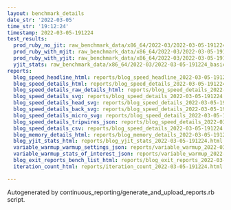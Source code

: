 ```yaml
---
layout: benchmark_details
date_str: '2022-03-05'
time_str: '19:12:24'
timestamp: 2022-03-05-191224
test_results:
  prod_ruby_no_jit: raw_benchmark_data/x86_64/2022-03/2022-03-05-191224_basic_benchmark_prod_ruby_no_jit.json
  prod_ruby_with_mjit: raw_benchmark_data/x86_64/2022-03/2022-03-05-191224_basic_benchmark_prod_ruby_with_mjit.json
  prod_ruby_with_yjit: raw_benchmark_data/x86_64/2022-03/2022-03-05-191224_basic_benchmark_prod_ruby_with_yjit.json
  yjit_stats: raw_benchmark_data/x86_64/2022-03/2022-03-05-191224_basic_benchmark_yjit_stats.json
reports:
  blog_speed_headline_html: reports/blog_speed_headline_2022-03-05-191224.html
  blog_speed_details_html: reports/blog_speed_details_2022-03-05-191224.html
  blog_speed_details_raw_details_html: reports/blog_speed_details_2022-03-05-191224.raw_details.html
  blog_speed_details_svg: reports/blog_speed_details_2022-03-05-191224.svg
  blog_speed_details_head_svg: reports/blog_speed_details_2022-03-05-191224.head.svg
  blog_speed_details_back_svg: reports/blog_speed_details_2022-03-05-191224.back.svg
  blog_speed_details_micro_svg: reports/blog_speed_details_2022-03-05-191224.micro.svg
  blog_speed_details_tripwires_json: reports/blog_speed_details_2022-03-05-191224.tripwires.json
  blog_speed_details_csv: reports/blog_speed_details_2022-03-05-191224.csv
  blog_memory_details_html: reports/blog_memory_details_2022-03-05-191224.html
  blog_yjit_stats_html: reports/blog_yjit_stats_2022-03-05-191224.html
  variable_warmup_warmup_settings_json: reports/variable_warmup_2022-03-05-191224.warmup_settings.json
  variable_warmup_stats_of_interest_json: reports/variable_warmup_2022-03-05-191224.stats_of_interest.json
  blog_exit_reports_bench_list_html: reports/blog_exit_reports_2022-03-05-191224.bench_list.html
  iteration_count_html: reports/iteration_count_2022-03-05-191224.html

---
```

Autogenerated by continuous_reporting/generate_and_upload_reports.rb script.
